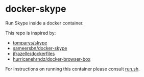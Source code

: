 docker-skype
===

Run Skype inside a docker container.

This repo is inspired by:
* [tomparys/skype](https://hub.docker.com/r/tomparys/skype/)
* [sameersbn/docker-skype](https://github.com/sameersbn/docker-skype)
* [jfrazelle/dockerfiles](https://github.com/jfrazelle/dockerfiles)
* [hurricanehrndz/docker-browser-box](https://github.com/hurricanehrndz/docker-browser-box)

For instructions on running this container please consult [run.sh](https://github.com/runjak/container-skype/blob/master/run.sh).
